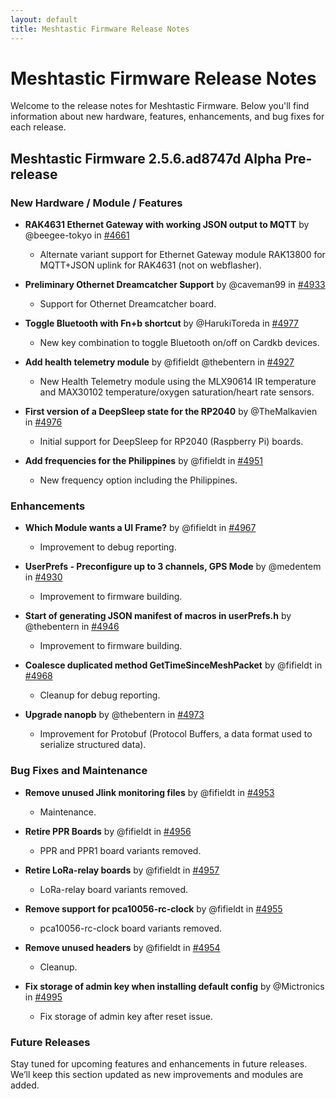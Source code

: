 ```yaml
---
layout: default
title: Meshtastic Firmware Release Notes
---
```


# Meshtastic Firmware Release Notes

Welcome to the release notes for Meshtastic Firmware. Below you'll find information about new hardware, features, enhancements, and bug fixes for each release.

## Meshtastic Firmware 2.5.6.ad8747d Alpha Pre-release

### New Hardware / Module / Features

- **RAK4631 Ethernet Gateway with working JSON output to MQTT** by @beegee-tokyo in [#4661](https://github.com/meshtastic/firmware/issues/4661)
  - Alternate variant support for Ethernet Gateway module RAK13800 for MQTT+JSON uplink for RAK4631 (not on webflasher).
  
- **Preliminary Othernet Dreamcatcher Support** by @caveman99 in [#4933](https://github.com/meshtastic/firmware/issues/4933)
  - Support for Othernet Dreamcatcher board.
  
- **Toggle Bluetooth with Fn+b shortcut** by @HarukiToreda in [#4977](https://github.com/meshtastic/firmware/issues/4977)
  - New key combination to toggle Bluetooth on/off on Cardkb devices.

- **Add health telemetry module** by @fifieldt @thebentern in [#4927](https://github.com/meshtastic/firmware/issues/4927)
  - New Health Telemetry module using the MLX90614 IR temperature and MAX30102 temperature/oxygen saturation/heart rate sensors.

- **First version of a DeepSleep state for the RP2040** by @TheMalkavien in [#4976](https://github.com/meshtastic/firmware/issues/4976)
  - Initial support for DeepSleep for RP2040 (Raspberry Pi) boards.

- **Add frequencies for the Philippines** by @fifieldt in [#4951](https://github.com/meshtastic/firmware/issues/4951)
  - New frequency option including the Philippines.

### Enhancements

- **Which Module wants a UI Frame?** by @fifieldt in [#4967](https://github.com/meshtastic/firmware/issues/4967)
  - Improvement to debug reporting.
  
- **UserPrefs - Preconfigure up to 3 channels, GPS Mode** by @medentem in [#4930](https://github.com/meshtastic/firmware/issues/4930)
  - Improvement to firmware building.

- **Start of generating JSON manifest of macros in userPrefs.h** by @thebentern in [#4946](https://github.com/meshtastic/firmware/issues/4946)
  - Improvement to firmware building.

- **Coalesce duplicated method GetTimeSinceMeshPacket** by @fifieldt in [#4968](https://github.com/meshtastic/firmware/issues/4968)
  - Cleanup for debug reporting.

- **Upgrade nanopb** by @thebentern in [#4973](https://github.com/meshtastic/firmware/issues/4973)
  - Improvement for Protobuf (Protocol Buffers, a data format used to serialize structured data).

### Bug Fixes and Maintenance

- **Remove unused Jlink monitoring files** by @fifieldt in [#4953](https://github.com/meshtastic/firmware/issues/4953)
  - Maintenance.

- **Retire PPR Boards** by @fifieldt in [#4956](https://github.com/meshtastic/firmware/issues/4956)
  - PPR and PPR1 board variants removed.

- **Retire LoRa-relay boards** by @fifieldt in [#4957](https://github.com/meshtastic/firmware/issues/4957)
  - LoRa-relay board variants removed.

- **Remove support for pca10056-rc-clock** by @fifieldt in [#4955](https://github.com/meshtastic/firmware/issues/4955)
  - pca10056-rc-clock board variants removed.

- **Remove unused headers** by @fifieldt in [#4954](https://github.com/meshtastic/firmware/issues/4954)
  - Cleanup.

- **Fix storage of admin key when installing default config** by @Mictronics in [#4995](https://github.com/meshtastic/firmware/issues/4995)
  - Fix storage of admin key after reset issue.

### Future Releases

Stay tuned for upcoming features and enhancements in future releases. We’ll keep this section updated as new improvements and modules are added.
